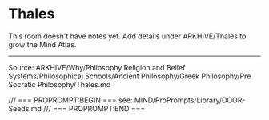 # Thales

This room doesn't have notes yet. Add details under ARKHIVE/Thales to grow the Mind Atlas.

---
Source: ARKHIVE/Why/Philosophy Religion and Belief Systems/Philosophical Schools/Ancient Philosophy/Greek Philosophy/Pre Socratic Philosophy/Thales.md

/// === PROPROMPT:BEGIN ===
see: MIND/ProPrompts/Library/DOOR-Seeds.md
/// === PROPROMPT:END ===
